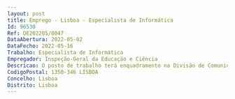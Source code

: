 ```yaml
--- 
layout: post
title: Emprego - Lisboa - Especialista de Informática
Id: 96530
Ref: OE202205/0047
DataAbertura: 2022-05-02
DataFecho: 2022-05-16
Trabalho: Especialista de Informática
Empregador: Inspeção-Geral da Educação e Ciência
Descricao: O posto de trabalho terá enquadramento na Divisão de Comunicação e Sistemas de Informação (DCSI) da Inspeção Geral da Educação e Ciência (IGEC).Âmbito das funções • Desenvolver, implementar e testar soluções, aplicações ou componentes de software que melhor respondam às necessidades de suporte à missão da IGEC • Analisar o problema a resolver, em equipa, propondo soluções fundamentadas e exequíveis, com a tecnologia disponível, com o objetivo de definir qual a solução técnica mais adequada • Realizar estudos de suporte às decisões de automatização implementação de processos e sistemas informáticos ou adoção de novas tecnologias • Executar a manutenção corretiva e evolutiva das aplicações existentes para aumentar a eficácia operacional ou adaptá las a novos requisitos • Acompanhar projetos de desenvolvimento que possam ser desenvolvidos por entidades externas à IGEC • Elaborar manuais técnicos de suporte às aplicações alterações implementadas, documentação de apoio e formação aos utilizadores • Criar documentação de apoio e procedimentos operacionais para situações de tarefas de rotina a serem realizadas pelos utilizadores • Assegurar a aplicação dos mecanismos de acesso, segurança, confidencialidade e integridade da informação • Dar apoio à equipa e aos utilizadores na resolução de problemas técnicos.
CodigoPostal: 1350-346 LISBOA
Concelho: Lisboa
Distrito: Lisboa
--- 
```

